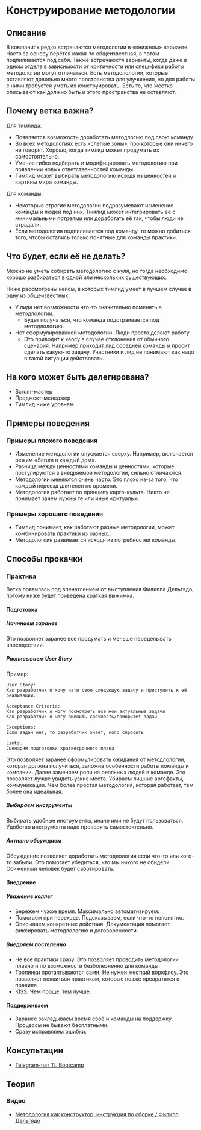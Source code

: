 # Конструирование методологии
## Описание
В компаниях редко встречаются методологии в «книжном» варианте. Часто за основу берётся какая-то общеизвестная, а потом подпиливается под себя. Также встречаюстя варианты, когда даже в одном отделе в зависимости от критичности или специфики работы методологии могут отличаться. Есть методолологии, которые оставляют довольно много пространства для улучшения, но для работы с ними требуется уметь их конструировать. Есть те, что жестко описывают как должно быть и этого пространства не оставляют.

## Почему ветка важна?
Для тимлида:
- Появляется возможость доработать методлогию под свою команду.
- Во всех методологиях есть «слепые зоны», про которые они ничего не говорят. Хорошо, когда тимлид может продумать их самостоятельно.
- Умение гибко подбирать и модифицировать методологию при появлении новых ответственностей команды.
- Тимлид может выбирать методологию исходя из ценностей и картины мира команды.

Для команды:
- Некоторые строгие методологии подразумевают изменение команды и людей под них. Тимлид может интегрировать её с минимальными потреями или доработать её так, чтобы люди не страдали.
- Если методология подпиливается под команду, то можно добиться того, чтобы остались только понятные для команды практики.

## Что будет, если её не делать?
Можно не уметь собирать методологию с нуля, но тогда необходимо хорошо разбираться в одной или нескольких существующих.

Ниже рассмотрены кейсы, в которых тимлид умеет в лучшем случае в одну из общеизвестных:
- У лида нет возможности что-то значительно поменять в методлологии.
  - Будет получаться, что команда подстраивается под методлологию.
- Нет сформулированной методологии. Люди просто делают работу.
  - Это приводит к хаосу в случае отклонения от обычного сценария. Например приходит лид соседней команды и просит сделать какую-то задачу. Участники и лид не понимают как надо в такой ситуации действовать.

## На кого может быть делегирована?
- Scrum-мастер
- Проджект-менеджер
- Тимлид ниже уровнем

## Примеры поведения
### Примеры плохого поведения
- Изменение методологии опускается сверху. Например, включается режим «Scrum в каждый дом».
- Разница между ценностями команды и ценностями, которые постулируются в внедряемой методологии, сильно отличаются.
- Методологии меняются очень часто. Это плохо из-за того, что каждый переезд длителен по времени.
- Методология работает по принципу карго-культа. Никто не понимает зачем нужны те или иные «ритуалы».

### Примеры хорошего поведения
- Тимлид понимает, как работают разные методологии, может комбинировать практики из разных.
- Методологоия развивается исходя из потребностей команды.

## Способы прокачки
### Практика
Ветка появилась под впечатлением от выступления Филиппа Дельгядо, потому ниже будет приведена краткая выжимка.

#### Подготовка
##### Начинаем заранее
Это позволяет заранее все продумать и меньше переделывать впослдествии.

##### Расписываем User Story
Пример:
```
User Story:
Как разработчик я хочу нати свою следующую задачу и приступить к её реализации.

Acceptance Criteria:
Как разработчик я могу посмотреть все мои актуальные задачи
Как разработчик я могу оценить срочность/приоритет задач

Exceptions:
Если задач нет, то разработчик знает, кого спросить

Links:
Сценарии подготовки краткосрочного плана
```
Это позволяет заранее сформулировать ожидания от методлологии, которая должна получиться, заложив особенности работы команды и компании.
Далее заменяем роли на реальных людей в команде. Это позволяет лучше увидеть узкие места.
Убираем лишние артефакты, коммуникации. Чем более простая методология, которая работает, тем более она идеальная.

##### Выбираем инструменты
Выбирать удобные инструменты, иначе ими не будут пользоваться. Удобство инструмента надо проверять самостоятельно.

##### Активно обсуждаем
Обсуждение позволяет доработать методлология если что-то или кого-то забыли.
Это помогает убедиться, что мы никого не обидели. Обиженный человек будет саботировать.

#### Внедрение
##### Уважение коллег
- Бережем чужое время. Максимально автоматизируем.
- Помогаем при переходе. Подсказываем, если что-то непонятно.
- Описываем конкретные действия. Документация помогает фиксировать методлологию и договоренности.

##### Внедряем постепенно
- Не все практики сразу. Это позволяет проводить методологии плавно и по возможности безболезненно для команды.
- Тропинки протаптываются сами. Не нужен жесткий воркфлоу. Это позволяет появиться практикам, которые позже превратятся в правила.
- KISS. Чем проще, тем лучше.

#### Поддерживаем
- Заранее закладываем время своё и команды на поддержку. Процессы не бывают бесплатными.
- Сразу исправляем ошибки.

## Консультации
- [Telegram-чат TL Bootcamp](https://tlinks.run/tlbootcamp)

## Теория
### Видео
- [Методология как конструктор: инструкция по сборке / Филипп Дельгядо](https://www.youtube.com/watch?v=Jt2C4ta1rEo)
